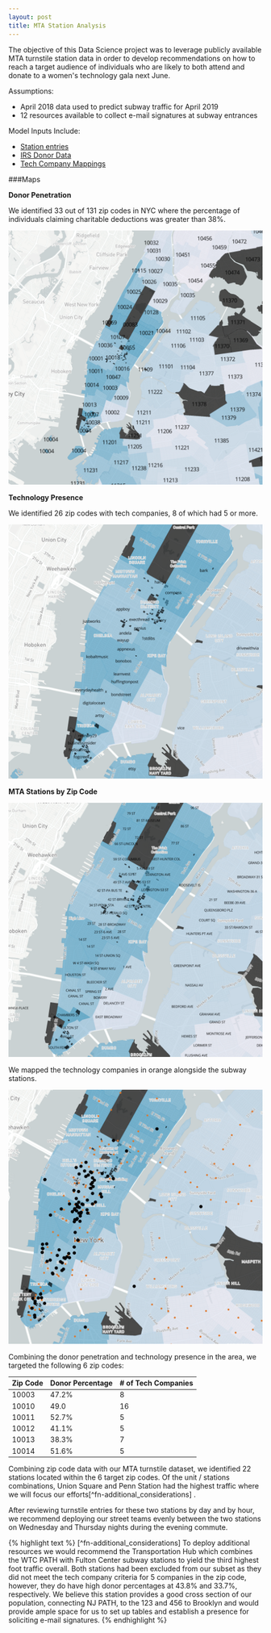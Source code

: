 ```yaml
---
layout: post
title: MTA Station Analysis
---
```


<div class="message">
The objective of this Data Science project was to leverage publicly available MTA turnstile station data in order to develop recommendations on how to reach a target audience of individuals who are likely to both attend and donate to a women's technology gala next June.
</div>

Assumptions:

- April 2018 data used to predict subway traffic for April 2019
- 12 resources available to collect e-mail signatures at subway entrances

Model Inputs Include:

- [Station entries](http://web.mta.info/developers/turnstile.html)
- [IRS Donor Data](https://www.irs.gov/pub/irs-soi/15zpallagi.csv)
- [Tech Company Mappings](http://startupguide.nyc/)

###Maps

**Donor Penetration**

We identified 33 out of 131 zip codes in NYC where the percentage of individuals claiming charitable deductions was greater than 38%.

![Donor Map](https://raw.githubusercontent.com/konelson/konelson-mta-project/master/presentation/images/donor_heatmap.png)

**Technology Presence**

We identified 26 zip codes with tech companies, 8 of which had 5 or more.

![Tech Businesses](https://raw.githubusercontent.com/konelson/konelson-mta-project/master/presentation/images/business_overlay.png)

**MTA Stations by Zip Code**

![MTA Station Map](https://raw.githubusercontent.com/konelson/konelson-mta-project/master/presentation/images/mta_stations.png)

We mapped the technology companies in orange alongside the subway stations.

![Subway Stations vs. Businesses](https://raw.githubusercontent.com/konelson/konelson-mta-project/master/presentation/images/stations_and_businesses.png)


Combining the donor penetration and technology presence in the area, we targeted the following 6 zip codes:

<table>
  <thead>
    <tr>
      <th>Zip Code</th>
      <th>Donor Percentage</th>
      <th># of Tech Companies</th>
    </tr>
  </thead>
  <tbody>
    <tr>
      <td>10003</td>
      <td>47.2%</td>
      <td>8</td>
    </tr>
    <tr>
      <td>10010</td>
      <td>49.0</td>
      <td>16</td>
    </tr>
    <tr>
      <td>10011</td>
      <td>52.7%</td>
      <td>5</td>
    </tr>
    <tr>
      <td>10012</td>
      <td>41.1%</td>
      <td>5</td>
    </tr>
    <tr>
        <td>10013</td>
        <td>38.3%</td>
        <td>7</td>
    </tr>
    <tr>
        <td>10014</td>
        <td>51.6%</td>
        <td>5</td>
    </tr>
  </body>
</table>



<div class ="message">
Combining zip code data with our MTA turnstile dataset, we identified 22 stations located within the 6 target zip codes.  Of the unit / stations combinations, Union Square and Penn Station had the highest traffic where we will focus our efforts[^fn-additional_considerations] .

After reviewing turnstile entries for these two stations by day and by hour, we recommend deploying our street teams evenly between the two stations on Wednesday and Thursday nights during the evening commute.
<div>


{% highlight text %}
[^fn-additional_considerations] To deploy additional resources we would recommend the Transportation Hub which combines the WTC PATH with Fulton Center subway stations to yield the third highest foot traffic overall.  Both stations had been excluded from our subset as they did not meet the tech company criteria for 5 companies in the zip code, however, they do have high donor percentages at 43.8% and 33.7%, respectively.  We believe this station provides a good cross section of our population, connecting NJ PATH, to the 123 and 456 to Brooklyn and would provide ample space for us to set up tables and establish a presence for soliciting e-mail signatures.
{% endhighlight %}
